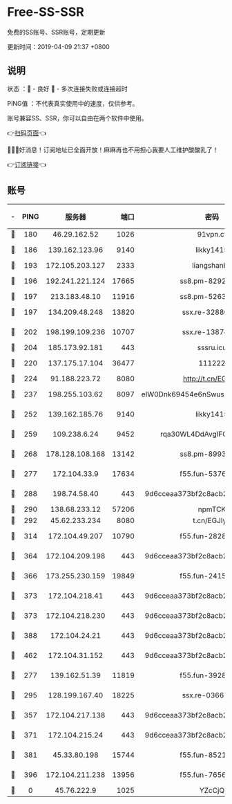 # Free-SS-SSR

免费的SS账号、SSR账号，定期更新

更新时间：2019-04-09 21:37 +0800

## 说明

状态     ：🙂 - 良好 🙁 - 多次连接失败或连接超时

PING值   ：不代表真实使用中的速度，仅供参考。

账号兼容SS、SSR，你可以自由在两个软件中使用。

👉[扫码页面](https://liesauer.github.io/Free-SS-SSR/)👈

🎉🎉🎉好消息！订阅地址已全面开放！麻麻再也不用担心我要人工维护酸酸乳了！

👉[订阅链接](https://www.liesauer.net/yogurt/subscribe?ACCESS_TOKEN=DAYxR3mMaZAsaqUb)👈

## 账号

|-|PING|服务器|端口|密码|加密方式|区域|
|:----:|:----:|:-----:|-----:|:----:|:----:|:----:|
|🙂|180|46.29.162.52|1026|91vpn.cf|rc4-md5|RU|
|🙂|186|139.162.123.96|9140|likky1415|aes-256-cfb|JP|
|🙂|193|172.105.203.127|2333|liangshanbo|chacha20|JP|
|🙂|196|192.241.221.124|17665|ss8.pm-82928161|aes-256-cfb|US|
|🙂|197|213.183.48.10|11916|ss8.pm-52634377|rc4-md5|RU|
|🙂|197|134.209.48.248|13820|ssx.re-32880838|aes-256-cfb|US|
|🙂|202|198.199.109.236|10707|ssx.re-13874439|aes-256-cfb|US|
|🙂|204|185.173.92.181|443|sssru.icu|rc4-md5|RU|
|🙂|220|137.175.17.104|36477|111222|aes-256-cfb|US|
|🙂|224|91.188.223.72|8080|http://t.cn/EGJIyrl|rc4-md5|RU|
|🙂|237|198.255.103.62|8097|eIW0Dnk69454e6nSwuspv9DmS201tQ0D|aes-256-cfb|US|
|🙂|252|139.162.185.76|9140|likky1415|aes-256-cfb|DE|
|🙂|259|109.238.6.24|9452|rqa30WL4DdAvgIFG6Fs3znzTa|aes-256-cfb|FR|
|🙂|268|178.128.108.168|13142|ss8.pm-89937130|aes-256-cfb|SG|
|🙂|277|172.104.33.9|17634|f55.fun-53762067|aes-256-cfb|SG|
|🙂|288|198.74.58.40|443|9d6cceaa373bf2c8acb22e60b6a58be6|aes-256-cfb|US|
|🙂|290|138.68.233.12|57206|npmTCK|rc4-md5|US|
|🙂|292|45.62.233.234|8080|t.cn/EGJIyrl|rc4-md5|CA|
|🙂|314|172.104.49.207|10790|f55.fun-28286043|aes-256-cfb|SG|
|🙂|364|172.104.209.198|443|9d6cceaa373bf2c8acb22e60b6a58be6|aes-256-cfb|US|
|🙂|366|173.255.230.159|19849|f55.fun-24159116|aes-256-cfb|US|
|🙂|373|172.104.218.41|443|9d6cceaa373bf2c8acb22e60b6a58be6|aes-256-cfb|US|
|🙂|373|172.104.218.230|443|9d6cceaa373bf2c8acb22e60b6a58be6|aes-256-cfb|US|
|🙂|388|172.104.24.21|443|9d6cceaa373bf2c8acb22e60b6a58be6|aes-256-cfb|US|
|🙂|462|172.104.31.152|443|9d6cceaa373bf2c8acb22e60b6a58be6|aes-256-cfb|US|
|🙂|277|139.162.51.39|11819|f55.fun-39283378|aes-256-cfb|SG|
|🙂|295|128.199.167.40|18225|ssx.re-03661260|aes-256-cfb|SG|
|🙂|357|172.104.217.138|443|9d6cceaa373bf2c8acb22e60b6a58be6|aes-256-cfb|US|
|🙂|371|172.104.215.24|443|9d6cceaa373bf2c8acb22e60b6a58be6|aes-256-cfb|US|
|🙂|381|45.33.80.198|15744|f55.fun-85216829|aes-256-cfb|US|
|🙂|396|172.104.211.238|13956|f55.fun-76569711|aes-256-cfb|US|
|🙁|0|45.76.222.9|1025|YZcCjQ|rc4-md5|JP|
